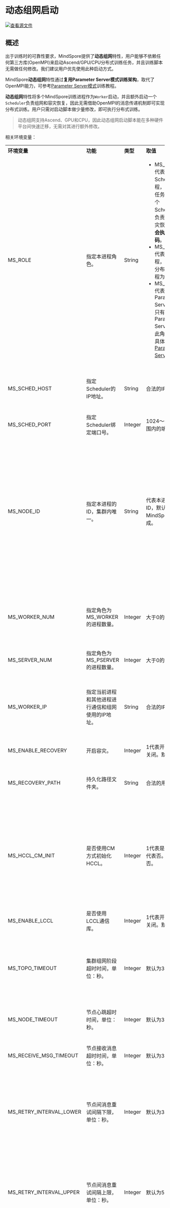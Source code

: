 # 动态组网启动

[![查看源文件](https://mindspore-website.obs.cn-north-4.myhuaweicloud.com/website-images/master/resource/_static/logo_source.svg)](https://gitee.com/mindspore/docs/blob/master/docs/mindspore/source_zh_cn/model_train/parallel/dynamic_cluster.md)

## 概述

出于训练时的可靠性要求，MindSpore提供了**动态组网**特性，用户能够不依赖任何第三方库(OpenMPI)来启动Ascend/GPU/CPU分布式训练任务，并且训练脚本无需做任何修改。我们建议用户优先使用此种启动方式。

MindSpore**动态组网**特性通过**复用Parameter Server模式训练架构**，取代了OpenMPI能力，可参考[Parameter Server模式](https://mindspore.cn/docs/zh-CN/master/model_train/parallel/parameter_server_training.html)训练教程。

**动态组网**特性将多个MindSpore训练进程作为`Worker`启动，并且额外启动一个`Scheduler`负责组网和容灾恢复，因此无需借助OpenMPI的消息传递机制即可实现分布式训练。用户只需对启动脚本做少量修改，即可执行分布式训练。

> 动态组网支持Ascend、GPU和CPU，因此动态组网启动脚本能在多种硬件平台间快速迁移，无需对其进行额外修改。

相关环境变量：

<table align="center">
    <tr>
        <th align="left">环境变量</th>
        <th align="left">功能</th>
        <th align="left">类型</th>
        <th align="left">取值</th>
        <th align="left">说明</th>
    </tr>
    <tr>
        <td align="left" style="white-space:nowrap">MS_ROLE</td>
        <td align="left">指定本进程角色。</td>
        <td align="left" style="white-space:nowrap">String</td>
        <td align="left">
            <ul>
                <li>MS_SCHED: 代表Scheduler进程，一个训练任务只启动一个Scheduler，负责组网，容灾恢复等，<b>不会执行训练代码</b>。</li>
                <li>MS_WORKER: 代表Worker进程，一般设置分布式训练进程为此角色。</li>
                <li>MS_PSERVER: 代表Parameter Server进程，只有在Parameter Server模式下此角色生效，具体请参考<a href="https://mindspore.cn/docs/zh-CN/master/model_train/parallel/parameter_server_training.html">Parameter Server模式</a>。</li>
            </ul>
        </td>
        <td align="left">Worker和Parameter Server进程会向Scheduler进程注册从而完成组网。</td>
    </tr>
    <tr>
        <td align="left" style="white-space:nowrap">MS_SCHED_HOST</td>
        <td align="left">指定Scheduler的IP地址。</td>
        <td align="left" style="white-space:nowrap">String</td>
        <td align="left">合法的IP地址。</td>
        <td align="left">当前版本还支持Ascend平台下的IPv6地址。在使用IPv6地址进行组网时，环境变量<b>MS_HCCL_CM_INIT</b>必须被设置为1。</td>
    </tr>
    <tr>
        <td align="left" style="white-space:nowrap">MS_SCHED_PORT</td>
        <td align="left">指定Scheduler绑定端口号。</td>
        <td align="left" style="white-space:nowrap">Integer</td>
        <td align="left">1024～65535范围内的端口号。</td>
        <td align="left"></td>
    </tr>
    <tr>
        <td align="left" style="white-space:nowrap">MS_NODE_ID</td>
        <td align="left">指定本进程的ID，集群内唯一。</td>
        <td align="left" style="white-space:nowrap">String</td>
        <td align="left">代表本进程的唯一ID，默认由MindSpore自动生成。</td>
        <td align="left">
            MS_NODE_ID在在以下情况需要设置，一般情况下无需设置，由MindSpore自动生成：
            <ul>
                <li>开启容灾场景：容灾恢复时需要获取当前进程ID，从而向Scheduler重新注册。</li>
                <li>开启GLOG日志重定向场景：为了保证各训练进程日志独立保存，需设置进程ID，作为日志保存路径后缀。</li>
                <li>指定进程rank id场景：用户可通过设置MS_NODE_ID为某个整数，来指定本进程的rank id。</li>
            </ul>
        </td>
    </tr>
    <tr>
        <td align="left" style="white-space:nowrap">MS_WORKER_NUM</td>
        <td align="left">指定角色为MS_WORKER的进程数量。</td>
        <td align="left" style="white-space:nowrap">Integer</td>
        <td align="left">大于0的整数。</td>
        <td align="left">
            用户启动的Worker进程数量应当与此环境变量值相等。若小于此数值，组网失败；若大于此数值，Scheduler进程会根据Worker注册先后顺序完成组网，多余的Worker进程会启动失败。
        </td>
    </tr>
    <tr>
        <td align="left" style="white-space:nowrap">MS_SERVER_NUM</td>
        <td align="left">指定角色为MS_PSERVER的进程数量。</td>
        <td align="left" style="white-space:nowrap">Integer</td>
        <td align="left">大于0的整数。</td>
        <td align="left">只在Parameter Server训练模式下需要设置。</td>
    </tr>
    <tr>
        <td align="left" style="white-space:nowrap">MS_WORKER_IP</td>
        <td align="left">指定当前进程和其他进程进行通信和组网使用的IP地址。</td>
        <td align="left" style="white-space:nowrap">String</td>
        <td align="left">合法的IP地址。</td>
        <td align="left">在使用IPv6地址进行组网时，此环境变量必须被设置。但当用户设置MS_SCHED_HOST为<b>::1</b>时（代表IPv6的本地回环地址），无需设置此环境变量，这是因为MindSpore会默认使用本地回环地址进行通信。</td>
    </tr>
    <tr>
        <td align="left" style="white-space:nowrap">MS_ENABLE_RECOVERY</td>
        <td align="left">开启容灾。</td>
        <td align="left" style="white-space:nowrap">Integer</td>
        <td align="left">1代表开启，0代表关闭。默认为0。</td>
        <td align="left"></td>
    </tr>
    <tr>
        <td align="left" style="white-space:nowrap">MS_RECOVERY_PATH</td>
        <td align="left">持久化路径文件夹。</td>
        <td align="left" style="white-space:nowrap">String</td>
        <td align="left">合法的用户目录。</td>
        <td align="left">Worker和Scheduler进程在执行过程中会进行必要的持久化，如用于恢复组网的节点信息以及训练业务中间状态等，并通过文件保存。</td>
    </tr>
    <tr>
        <td align="left" style="white-space:nowrap">MS_HCCL_CM_INIT</td>
        <td align="left">是否使用CM方式初始化HCCL。</td>
        <td align="left" style="white-space:nowrap">Integer</td>
        <td align="left">1代表是，其他值代表否。默认为否。</td>
        <td align="left">此环境变量只在<b>Ascend硬件平台并且通信域数量较多</b>的情况下建议开启。开启此环境变量后，能够降低HCCL集合通信库的内存占用，并且训练任务执行方式与<b>rank table</b>启动方式相同<br>将此环境变量设置为1时，无法设置图编译等级为O0，否则MindSpore提示<code>Environment variable settings conflict</code>错误。</td>
    </tr>
    <tr>
        <td align="left" style="white-space:nowrap">MS_ENABLE_LCCL</td>
        <td align="left">是否使用LCCL通信库。</td>
        <td align="left" style="white-space:nowrap">Integer</td>
        <td align="left">1代表开启，0代表关闭。默认为0。</td>
        <td align="left">LCCL通信库暂只支持单机多卡，并且必须在图编译等级为O0时执行。LCCL不支持创建子通信域。</td>
    </tr>
        <tr>
        <td align="left" style="white-space:nowrap">MS_TOPO_TIMEOUT</td>
        <td align="left">集群组网阶段超时时间，单位：秒。</td>
        <td align="left" style="white-space:nowrap">Integer</td>
        <td align="left">默认为30分钟。</td>
        <td align="left">此数值代表在所有节点在这个时间窗口内均可向Scheduler进行注册，超出此时间窗口则注册失败，若节点数量不满足要求，则集群组网失败。建议用户在集群规模较大时配置此环境变量。</td>
    </tr>
    <tr>
        <td align="left" style="white-space:nowrap">MS_NODE_TIMEOUT</td>
        <td align="left">节点心跳超时时间，单位：秒。</td>
        <td align="left" style="white-space:nowrap">Integer</td>
        <td align="left">默认为300秒</td>
        <td align="left">此数值代表Scheduler以及Worker间心跳超时时间，若此时间窗口内没有心跳消息，则集群异常退出。</td>
    </tr>
    <tr>
        <td align="left" style="white-space:nowrap">MS_RECEIVE_MSG_TIMEOUT</td>
        <td align="left">节点接收消息超时时间，单位：秒。</td>
        <td align="left" style="white-space:nowrap">Integer</td>
        <td align="left">默认为300秒</td>
        <td align="left">此数值代表节点接收对端消息超时时间，若时间窗口内无消息响应，则返回空消息。</td>
    </tr>
    <tr>
        <td align="left" style="white-space:nowrap">MS_RETRY_INTERVAL_LOWER</td>
        <td align="left">节点间消息重试间隔下限，单位：秒。</td>
        <td align="left" style="white-space:nowrap">Integer</td>
        <td align="left">默认为3秒</td>
        <td align="left">此数值代表节点每次重试发送消息的时间间隔下限，MindSpore会随机选择<code>MS_RETRY_INTERVAL_LOWER</code>和<code>MS_RETRY_INTERVAL_UPPER</code>之间的值作为间隔时间。此变量可以控制Scheduler节点的消息并发量。</td>
    </tr>
    <tr>
        <td align="left" style="white-space:nowrap">MS_RETRY_INTERVAL_UPPER</td>
        <td align="left">节点间消息重试间隔上限，单位：秒。</td>
        <td align="left" style="white-space:nowrap">Integer</td>
        <td align="left">默认为5秒</td>
        <td align="left">此数值代表节点每次重试发送消息的时间间隔上限，MindSpore会随机选择<code>MS_RETRY_INTERVAL_LOWER</code>和<code>MS_RETRY_INTERVAL_UPPER</code>之间的值作为间隔时间。此变量可以控制Scheduler节点的消息并发量。</td>
    </tr>
    <tr>
        <td align="left" style="white-space:nowrap">MS_DISABLE_HEARTBEAT</td>
        <td align="left">关闭集群中节点间心跳业务。</td>
        <td align="left" style="white-space:nowrap">Integer</td>
        <td align="left">默认开启心跳业务</td>
        <td align="left">若设置为1，则关闭集群节点间心跳，此场景下Scheduler不会检测到Worker异常，集群不会被Scheduler控制退出。此变量可以降低Scheduler节点消息并发量。</td>
    </tr>
</table>

> 环境变量`MS_SCHED_HOST`、`MS_SCHED_PORT`、`MS_WORKER_NUM`内容需保持一致，否则会由于各进程配置不一致导致组网失败。

## 操作实践

动态组网启动脚本在各硬件平台下一致，下面以Ascend为例演示如何编写启动脚本：

> 您可以在这里下载完整的样例代码：[startup_method](https://gitee.com/mindspore/docs/tree/master/docs/sample_code/startup_method)。

目录结构如下：

```text
└─ sample_code
    ├─ startup_method
       ├── net.py
       ├── run_dynamic_cluster.sh
       ├── run_dynamic_cluster_1.sh
       ├── run_dynamic_cluster_2.sh
    ...
```

其中，`net.py`是定义网络结构和训练过程，`run_dynamic_cluster.sh`、`run_dynamic_cluster_1.sh`和`run_dynamic_cluster_2.sh`是执行脚本。

### 1. 准备Python训练脚本

这里以数据并行为例，训练一个MNIST数据集的识别网络。

首先指定运行模式、硬件设备等，与单卡脚本不同，并行脚本还需指定并行模式等配置项，并通过`init()`初始化HCCL、NCCL或MCCL通信域。此处不设置`device_target`会自动指定为MindSpore包对应的后端硬件设备。

```python
import mindspore as ms
from mindspore.communication import init

ms.set_context(mode=ms.GRAPH_MODE)
ms.set_auto_parallel_context(parallel_mode=ms.ParallelMode.DATA_PARALLEL, gradients_mean=True)
init()
ms.set_seed(1)
```

然后构建如下网络：

```python
from mindspore import nn

class Network(nn.Cell):
    def __init__(self):
        super().__init__()
        self.flatten = nn.Flatten()
        self.fc = nn.Dense(28*28, 10, weight_init="normal", bias_init="zeros")
        self.relu = nn.ReLU()

    def construct(self, x):
        x = self.flatten(x)
        logits = self.relu(self.fc(x))
        return logits
net = Network()
```

最后是数据集处理和定义训练过程：

```python
import os
from mindspore import nn
import mindspore as ms
import mindspore.dataset as ds
from mindspore.communication import get_rank, get_group_size

def create_dataset(batch_size):
    dataset_path = os.getenv("DATA_PATH")
    rank_id = get_rank()
    rank_size = get_group_size()
    dataset = ds.MnistDataset(dataset_path, num_shards=rank_size, shard_id=rank_id)
    image_transforms = [
        ds.vision.Rescale(1.0 / 255.0, 0),
        ds.vision.Normalize(mean=(0.1307,), std=(0.3081,)),
        ds.vision.HWC2CHW()
    ]
    label_transform = ds.transforms.TypeCast(ms.int32)
    dataset = dataset.map(image_transforms, 'image')
    dataset = dataset.map(label_transform, 'label')
    dataset = dataset.batch(batch_size)
    return dataset

data_set = create_dataset(32)
loss_fn = nn.CrossEntropyLoss()
optimizer = nn.SGD(net.trainable_params(), 1e-2)

def forward_fn(data, label):
    logits = net(data)
    loss = loss_fn(logits, label)
    return loss, logits

grad_fn = ms.value_and_grad(forward_fn, None, net.trainable_params(), has_aux=True)
grad_reducer = nn.DistributedGradReducer(optimizer.parameters)

for epoch in range(10):
    i = 0
    for data, label in data_set:
        (loss, _), grads = grad_fn(data, label)
        grads = grad_reducer(grads)
        optimizer(grads)
        if i % 10 == 0:
            print("epoch: %s, step: %s, loss is %s" % (epoch, i, loss))
        i += 1
```

### 2. 准备启动脚本

#### 单机多卡

单机多卡启动脚本内容[run_dynamic_cluster.sh](https://gitee.com/mindspore/docs/blob/master/docs/sample_code/startup_method/run_dynamic_cluster.sh)如下，以单机8卡为例：

```bash
EXEC_PATH=$(pwd)
if [ ! -d "${EXEC_PATH}/MNIST_Data" ]; then
    if [ ! -f "${EXEC_PATH}/MNIST_Data.zip" ]; then
        wget http://mindspore-website.obs.cn-north-4.myhuaweicloud.com/notebook/datasets/MNIST_Data.zip
    fi
    unzip MNIST_Data.zip
fi
export DATA_PATH=${EXEC_PATH}/MNIST_Data/train/

rm -rf device
mkdir device
echo "start training"

# 循环启动8个Worker训练进程
for((i=0;i<8;i++));
do
    export MS_WORKER_NUM=8          # 设置集群中Worker进程数量为8
    export MS_SCHED_HOST=127.0.0.1  # 设置Scheduler IP地址为本地环路地址
    export MS_SCHED_PORT=8118       # 设置Scheduler端口
    export MS_ROLE=MS_WORKER        # 设置启动的进程为MS_WORKER角色
    export MS_NODE_ID=$i            # 设置进程id，可选
    python ./net.py > device/worker_$i.log 2>&1 &     # 启动训练脚本
done

# 启动1个Scheduler进程
export MS_WORKER_NUM=8              # 设置集群中Worker进程数量为8
export MS_SCHED_HOST=127.0.0.1      # 设置Scheduler IP地址为本地环路地址
export MS_SCHED_PORT=8118           # 设置Scheduler端口
export MS_ROLE=MS_SCHED             # 设置启动的进程为MS_SCHED角色
python ./net.py > device/scheduler.log 2>&1 &     # 启动训练脚本
```

> Scheduler和Worker进程的训练脚本内容和启动方式完全一致，这是因为在MindSpore已经差异化处理了两种角色内部流程。用户只需按照普通的训练方式拉起进程即可，无需按照角色修改Python代码。这是动态组网启动脚本在多硬件平台能够保持一致的原因之一。

执行如下指令，即可启动单机8卡训练网络：

```bash
bash run_dynamic_cluster.sh
```

脚本会在后台运行，日志文件会保存到device目录下，结果保存在worker_*.log中，Loss结果如下：

```text
epoch: 0, step: 0, loss is 2.3499548
epoch: 0, step: 10, loss is 1.6682479
epoch: 0, step: 20, loss is 1.4237018
epoch: 0, step: 30, loss is 1.0437132
epoch: 0, step: 40, loss is 1.0643986
epoch: 0, step: 50, loss is 1.1021575
epoch: 0, step: 60, loss is 0.8510884
epoch: 0, step: 70, loss is 1.0581372
epoch: 0, step: 80, loss is 1.0076828
epoch: 0, step: 90, loss is 0.88950706
...
```

#### 多机多卡

多机训练场景下，需拆分启动脚本。下面以执行2机8卡训练，每台机器执行启动4个Worker为例：

脚本[run_dynamic_cluster_1.sh](https://gitee.com/mindspore/docs/blob/master/docs/sample_code/startup_method/run_dynamic_cluster_1.sh)在节点1上启动1个`Scheduler`进程以及4个`Worker`进程：

```bash
EXEC_PATH=$(pwd)
if [ ! -d "${EXEC_PATH}/MNIST_Data" ]; then
    if [ ! -f "${EXEC_PATH}/MNIST_Data.zip" ]; then
        wget http://mindspore-website.obs.cn-north-4.myhuaweicloud.com/notebook/datasets/MNIST_Data.zip
    fi
    unzip MNIST_Data.zip
fi
export DATA_PATH=${EXEC_PATH}/MNIST_Data/train/

rm -rf device
mkdir device
echo "start training"

# 循环启动Worker1到Worker4，4个Worker训练进程
for((i=0;i<4;i++));
do
    export MS_WORKER_NUM=8                     # 设置集群中Worker进程数量为8
    export MS_SCHED_HOST=<node_1 ip address>   # 设置Scheduler IP地址为节点1 IP地址
    export MS_SCHED_PORT=8118                  # 设置Scheduler端口
    export MS_ROLE=MS_WORKER                   # 设置启动的进程为MS_WORKER角色
    export MS_NODE_ID=$i                       # 设置进程id，可选
    python ./net.py > device/worker_$i.log 2>&1 &     # 启动训练脚本
done

# 在节点1启动1个Scheduler进程
export MS_WORKER_NUM=8                     # 设置集群中Worker进程总数为8（包括其他节点进程）
export MS_SCHED_HOST=<node_1 ip address>   # 设置Scheduler IP地址为节点1 IP地址
export MS_SCHED_PORT=8118                  # 设置Scheduler端口
export MS_ROLE=MS_SCHED                    # 设置启动的进程为MS_SCHED角色
python ./net.py > device/scheduler.log 2>&1 &     # 启动训练脚本
```

脚本[run_dynamic_cluster_2.sh](https://gitee.com/mindspore/docs/blob/master/docs/sample_code/startup_method/run_dynamic_cluster_2.sh)在节点2上启动`Worker5`到`Worker8`（无需执行Scheduler）：

```bash
EXEC_PATH=$(pwd)
if [ ! -d "${EXEC_PATH}/MNIST_Data" ]; then
    if [ ! -f "${EXEC_PATH}/MNIST_Data.zip" ]; then
        wget http://mindspore-website.obs.cn-north-4.myhuaweicloud.com/notebook/datasets/MNIST_Data.zip
    fi
    unzip MNIST_Data.zip
fi
export DATA_PATH=${EXEC_PATH}/MNIST_Data/train/

rm -rf device
mkdir device
echo "start training"

# 循环启动Worker5到Worker8，4个Worker训练进程
for((i=4;i<8;i++));
do
    export MS_WORKER_NUM=8                    # 设置集群中Worker进程总数为8（包括其他节点进程）
    export MS_SCHED_HOST=<node_1 ip address>  # 设置Scheduler IP地址为节点1 IP地址
    export MS_SCHED_PORT=8118                 # 设置Scheduler端口
    export MS_ROLE=MS_WORKER                  # 设置启动的进程为MS_WORKER角色
    export MS_NODE_ID=$i                      # 设置进程id，可选
    python ./net.py > device/worker_$i.log 2>&1 &     # 启动训练脚本
done
```

> 多机任务`MS_WORKER_NUM`应当为集群中Worker节点总数。
> 节点间网络需保持连通，可使用`telnet <scheduler ip> <scheduler port>`指令测试本节点是否和已启动的Scheduler节点连通。

在节点1执行：

```bash
bash run_dynamic_cluster_1.sh
```

在节点2执行：

```bash
bash run_dynamic_cluster_2.sh
```

即可执行2机8卡分布式训练任务，结果应与单机多卡结果一致。

## 容灾恢复

动态组网支持数据并行下容灾恢复。在多卡数据并行训练场景下，发生进程异常退出，重新拉起对应进程对应的脚本后训练可继续，并且不影响精度收敛。容灾恢复配置和样例可参考[动态组网场景下故障恢复](https://www.mindspore.cn/docs/zh-CN/master/model_train/parallel/disaster_recover.html)教程。

## 安全认证

动态组网还支持**安全加密通道**特性，支持`TLS/SSL`协议，满足用户的安全性需求。默认情况下，安全加密通道是关闭的，若需要开启，则通过`set_ps_context`正确配置安全加密通道后，才能调用init()，否则初始化组网会失败。若想使用安全加密通道，请配置：

`set_ps_context(config_file_path="/path/to/config_file.json", enable_ssl=True, client_password="123456", server_password="123456")`

`config_file_path`指定的`config.json`配置文件需要添加如下字段：

```json
{
  "server_cert_path": "server.p12",
  "crl_path": "",
  "client_cert_path": "client.p12",
  "ca_cert_path": "ca.crt",
  "cipher_list": "ECDHE-R SA-AES128-GCM-SHA256:ECDHE-ECDSA-AES128-GCM-SHA256:ECDHE-RSA-AES256-GCM-SHA384:ECDHE-ECDSA-AES256-GCM-SHA384:DHE-RSA-AES128-GCM-SHA256:DHE-DSS-AES128-GCM-SHA256:DHE-RSA-AES256-GCM-SHA384:DHE-DSS-AES256-GCM-SHA384:DHE-PSK-AES128-GCM-SHA256:DHE-PSK-AES256-GCM-SHA384:DHE-PSK-CHACHA20-POLY1305:ECDHE-RSA-CHACHA20-POLY1305:ECDHE-PSK-CHACHA20-POLY1305:DHE-RSA-AES128-CCM:DHE-RSA-AES256-CCM:DHE-RSA-CHACHA20-POLY1305:DHE-PSK-AES128-CCM:DHE-PSK-AES256-CCM:ECDHE-ECDSA-AES128-CCM:ECDHE-ECDSA-AES256-CCM:ECDHE-ECDSA-CHACHA20-POLY1305",
  "cert_expire_warning_time_in_day": 90
}
```

- `server_cert_path`：服务端包含了证书和秘钥的密文的p12文件（SSL专用证书文件）路径。
- `crl_path`：吊销列表（用于区分无效不可信证书和有效可信证书）的文件路径。
- `client_cert_path`：客户端包含了证书和秘钥的密文的p12文件（SSL专用证书文件）路径。
- `ca_cert_path`：根证书路径。
- `cipher_list`：密码套件（支持的SSL加密类型列表）。
- `cert_expire_warning_time_in_day`：证书过期的告警时间。

p12文件中的秘钥为密文存储，在启动时需要传入密码，具体参数请参考Python API [mindspore.set_ps_context](https://www.mindspore.cn/docs/zh-CN/master/api_python/mindspore/mindspore.set_ps_context.html#mindspore.set_ps_context)中的`client_password`以及`server_password`字段。
